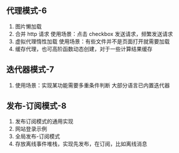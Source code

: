 ## 代理模式-6

1. 图片懒加载
2. 合并 http 请求
   使用场景：点击 checkbox 发送请求，频繁发送请求
3. 虚拟代理惰性加载
   使用场景：有些文件并不是页面打开就需要加载
4. 缓存代理，也可高阶函数动态创建，对于一些计算结果缓存

## 迭代器模式-7

1. 使用场景：实现某功能需要多重条件判断 大部分语言已内置迭代器

## 发布-订阅模式-8

1. 发布订阅模式的通用实现
2. 网站登录示例
3. 全局发布-订阅模式
4. 存放离线事件堆栈，实现先发布，在订阅，比如离线消息
